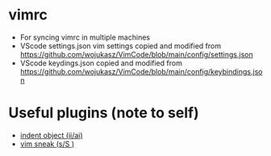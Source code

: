 # vimrc
- For syncing vimrc in multiple machines
- VScode settings.json vim settings copied and modified from https://github.com/wojukasz/VimCode/blob/main/config/settings.json
- VScode keydings.json copied and modified from https://github.com/wojukasz/VimCode/blob/main/config/keybindings.json

# Useful plugins (note to self)
- [indent object (<operation>ii/ai)](https://github.com/VSCodeVim/Vim?tab=readme-ov-file#vim-indent-object)
- [vim sneak (s/S <character><character>)](https://github.com/VSCodeVim/Vim?tab=readme-ov-file#vim-sneak)
